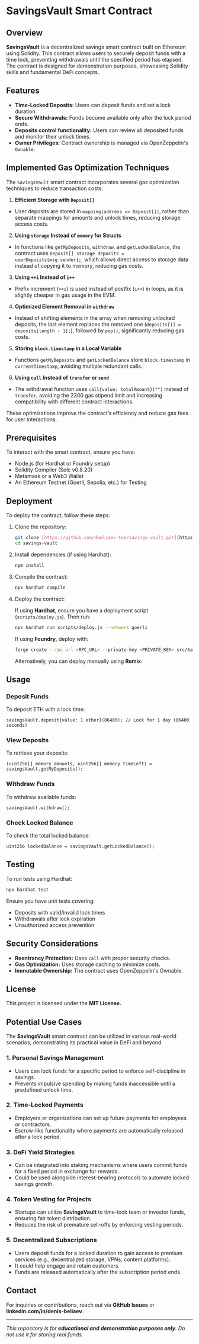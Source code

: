 # SavingsVault Smart Contract

## Overview

**SavingsVault** is a decentralized savings smart contract built on Ethereum using Solidity. This contract allows users to securely deposit funds with a time lock, preventing withdrawals until the specified period has elapsed. The contract is designed for demonstration purposes, showcasing Solidity skills and fundamental DeFi concepts.

## Features

-   **Time-Locked Deposits:** Users can deposit funds and set a lock duration.
-   **Secure Withdrawals:** Funds become available only after the lock period ends.
-   **Deposits control functionality:** Users can review all deposited funds and monitor their unlock times.
-   **Owner Privileges:** Contract ownership is managed via OpenZeppelin's `Ownable`.

## Implemented Gas Optimization Techniques

The `SavingsVault` smart contract incorporates several gas optimization techniques to reduce transaction costs:

1. **Efficient Storage with `Deposit[]`**
- User deposits are stored in `mapping(address => Deposit[])`, rather than separate mappings for amounts and unlock times, reducing storage access costs.

2. **Using `storage` Instead of `memory` for Structs**
- In functions like `getMyDeposits`, `withdraw`, and `getLockedBalance`, the contract uses `Deposit[] storage deposits = userDeposits[msg.sender];`, which allows direct access to storage data instead of copying it to memory, reducing gas costs.

3. **Using `++i` Instead of `i++`**
- Prefix increment (`++i`) is used instead of postfix (`i++`) in loops, as it is slightly cheaper in gas usage in the EVM.

4. **Optimized Element Removal in `withdraw`**
- Instead of shifting elements in the array when removing unlocked deposits, the last element replaces the removed one (`deposits[i] = deposits[length - 1];`), followed by `pop()`, significantly reducing gas costs.

5. **Storing `block.timestamp` in a Local Variable**
- Functions `getMyDeposits` and `getLockedBalance` store `block.timestamp` in `currentTimestamp`, avoiding multiple redundant calls.

6. **Using `call` Instead of `transfer` or `send`**
- The withdrawal function uses `call{value: totalAmount}("")` instead of `transfer`, avoiding the 2300 gas stipend limit and increasing compatibility with different contract interactions.

These optimizations improve the contract’s efficiency and reduce gas fees for user interactions.


## Prerequisites

To interact with the smart contract, ensure you have:

-   Node.js (for Hardhat or Foundry setup)
-   Solidity Compiler (Solc v0.8.20)
-   Metamask or a Web3 Wallet
-   An Ethereum Testnet (Goerli, Sepolia, etc.) for Testing

## Deployment

To deploy the contract, follow these steps:

1.  Clone the repository:

    ```bash
    git clone [https://github.com/dbeliaev-tum/savings-vault.git](https://github.com/your-repo/savings-vault.git)
    cd savings-vault
    ```

2.  Install dependencies (if using Hardhat):

    ```bash
    npm install
    ```

3.  Compile the contract:

    ```bash
    npx hardhat compile
    ```


4. Deploy the contract:

   If using **Hardhat**, ensure you have a deployment script (`scripts/deploy.js`). Then run:

    ```bash
    npx hardhat run scripts/deploy.js --network goerli
    ```

   If using **Foundry**, deploy with:

    ```bash
    forge create --rpc-url <RPC_URL> --private-key <PRIVATE_KEY> src/SavingsVault.sol:SavingsVault --constructor-args <OWNER_ADDRESS>
    ```

   Alternatively, you can deploy manually using **Remix**.

## Usage

### Deposit Funds

To deposit ETH with a lock time:

```solidity
savingsVault.deposit{value: 1 ether}(86400); // Lock for 1 day (86400 seconds)
```

### View Deposits

To retrieve your deposits:

```solidity
(uint256[] memory amounts, uint256[] memory timeLeft) = savingsVault.getMyDeposits();
```

### Withdraw Funds

To withdraw available funds:

```solidity
savingsVault.withdraw();
```

### Check Locked Balance

To check the total locked balance:

```solidity
uint256 lockedBalance = savingsVault.getLockedBalance();
```

## Testing

To run tests using Hardhat:

```bash
npx hardhat test
```

Ensure you have unit tests covering:
- Deposits with valid/invalid lock times
- Withdrawals after lock expiration
- Unauthorized access prevention

## Security Considerations

- **Reentrancy Protection:** Uses `call` with proper security checks.
- **Gas Optimization:** Uses storage caching to minimize costs.
- **Immutable Ownership:** The contract uses OpenZeppelin's Ownable.

## License

This project is licensed under the **MIT License.**

## Potential Use Cases

The **SavingsVault** smart contract can be utilized in various real-world scenarios, demonstrating its practical value in DeFi and beyond.

### 1. **Personal Savings Management**
- Users can lock funds for a specific period to enforce self-discipline in savings.
- Prevents impulsive spending by making funds inaccessible until a predefined unlock time.

### 2. **Time-Locked Payments**
- Employers or organizations can set up future payments for employees or contractors.
- Escrow-like functionality where payments are automatically released after a lock period.

### 3. **DeFi Yield Strategies**
- Can be integrated into staking mechanisms where users commit funds for a fixed period in exchange for rewards.
- Could be used alongside interest-bearing protocols to automate locked savings growth.

### 4. **Token Vesting for Projects**
- Startups can utilize **SavingsVault** to time-lock team or investor funds, ensuring fair token distribution.
- Reduces the risk of premature sell-offs by enforcing vesting periods.

### 5. **Decentralized Subscriptions**
- Users deposit funds for a locked duration to gain access to premium services (e.g., decentralized storage, VPNs, content platforms).
- It could help engage and retain customers.
- Funds are released automatically after the subscription period ends.

## Contact

For inquiries or contributions, reach out via **GitHub Issues** or **linkedin.com/in/denis-beliaev**.

---

_This repository is for **educational and demonstration purposes only**. Do not use it for storing real funds._